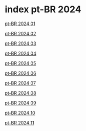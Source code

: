 # index pt-BR 2024

<a href="./01">pt-BR 2024 01</a>

<a href="./02">pt-BR 2024 02</a>

<a href="./03">pt-BR 2024 03</a>

<a href="./04">pt-BR 2024 04</a>

<a href="./05">pt-BR 2024 05</a>

<a href="./06">pt-BR 2024 06</a>

<a href="./07">pt-BR 2024 07</a>

<a href="./08">pt-BR 2024 08</a>

<a href="./09">pt-BR 2024 09</a>

<a href="./10">pt-BR 2024 10</a>

<a href="./11">pt-BR 2024 11</a>
